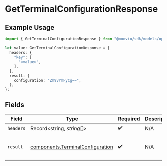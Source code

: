 # GetTerminalConfigurationResponse

## Example Usage

```typescript
import { GetTerminalConfigurationResponse } from "@moovio/sdk/models/operations";

let value: GetTerminalConfigurationResponse = {
  headers: {
    "key": [
      "<value>",
    ],
  },
  result: {
    configuration: "Zm9vYmFyCg==",
  },
};
```

## Fields

| Field                                                                                | Type                                                                                 | Required                                                                             | Description                                                                          | Example                                                                              |
| ------------------------------------------------------------------------------------ | ------------------------------------------------------------------------------------ | ------------------------------------------------------------------------------------ | ------------------------------------------------------------------------------------ | ------------------------------------------------------------------------------------ |
| `headers`                                                                            | Record<string, *string*[]>                                                           | :heavy_check_mark:                                                                   | N/A                                                                                  |                                                                                      |
| `result`                                                                             | [components.TerminalConfiguration](../../models/components/terminalconfiguration.md) | :heavy_check_mark:                                                                   | N/A                                                                                  | {<br/>"configuration": "Zm9vYmFyCg=="<br/>}                                          |